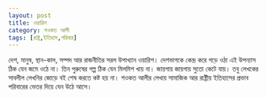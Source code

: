 ```yaml
---
layout: post
title: ওয়ারিশ
category: শওকত আলী
tags: [রাষ্ট্র,ইতিহাস,পরিবার]
---
```

দেশ, মানুষ, স্থান-কাল, সম্পদ আর রাজনীতির সরল উপাখ্যান ওয়ারিশ। দেশভাগকে কেন্দ্র করে গড়ে ওঠা এই উপন্যাস ঠিক যেন জমে ওঠে না। তিন পুরুষের গল্প ঠিক যেন মিলমিশ খায় না। জায়গায় জায়গায় সুতো কেটে যায়। তবু লেখকের সাবলীল লেখনির জোড়ে বই শেষ করতে কষ্ট হয় না। শওকত আলীর লেখায় সামাজিক আর রাষ্ট্রীয় ইতিহাসের প্রভাব পরিবারের ভেতর দিয়ে যেন উঠে আসে।